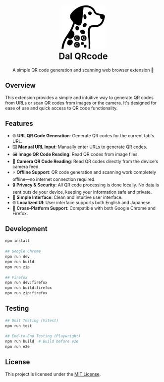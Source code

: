 <h1 align="center">
  <br>
  <a href="https://github.com/yama07/dal-qrcode">
    <img src="src/assets/icon.svg" alt="Dal QRcode" width="140">
  </a>
  <br>
  Dal QRcode
  <br>
</h1>

<p align="center">A simple QR code generation and scanning web browser extension 🐾</p>

## Overview

This extension provides a simple and intuitive way to generate QR codes from URLs or scan QR codes from images or the camera. It's designed for ease of use and quick access to QR code functionality.

## Features

- 🌐 **URL QR Code Generation**: Generate QR codes for the current tab's URL.
- ⌨️ **Manual URL Input**: Manually enter URLs to generate QR codes.
- 🖼 **Image QR Code Reading**: Read QR codes from image files.
- 📸 **Camera QR Code Reading**: Read QR codes directly from the device's camera feed.
- ⚡️ **Offline Support**: QR code generation and scanning work completely offline—no internet connection required.
- 🔒 **Privacy & Security**: All QR code processing is done locally. No data is sent outside your device, keeping your information safe and private.
- 🐶 **Simple Interface**: Clean and intuitive user interface.
- 🌐 **Localized UI**: User interface supports both English and Japanese.
- 🐾 **Cross-Platform Support**: Compatible with both Google Chrome and Firefox.

## Development

```sh
npm install

## Google Chrome
npm run dev
npm run build
npm run zip

## Firefox
npm run dev:firefox
npm run build:firefox
npm run zip:firefox
```

## Testing

```sh
## Unit Testing (Vitest)
npm run test

## End-to-End Testing (Playwright)
npm run build  # Build before e2e
npm run e2e
```

## License

This project is licensed under the [MIT License](LICENSE).
